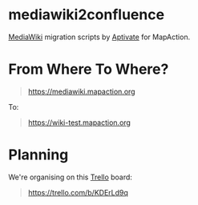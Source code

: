 # mediawiki2confluence

[MediaWiki] migration scripts by [Aptivate] for MapAction.

[MediaWiki]: https://www.mediawiki.org/wiki/MediaWiki
[Aptivate]: http://www.aptivate.org
[MapAction]: https://mapaction.org

# From Where To Where?

> https://mediawiki.mapaction.org

To:

> https://wiki-test.mapaction.org

# Planning

We're organising on this [Trello] board:

[Trello]: https://trello.com

> https://trello.com/b/KDErLd9q
